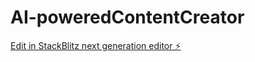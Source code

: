 # AI-poweredContentCreator

[Edit in StackBlitz next generation editor ⚡️](https://stackblitz.com/~/github.com/JOrchier-hub/AI-poweredContentCreator)